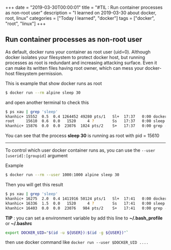 +++
date = "2019-03-30T00:00:01"
title = "#TIL : Run container processes as non-root user"
description = "I learned on 2019-03-30 about docker, root, linux"
categories = ["Today I learned", "docker"]
tags = ["docker", "root", "linux"]
+++



## Run container processes as non-root user

As default, docker runs your container as root user (uid=0). Although docker isolates your filesystem to protect docker host, but running processes as root is redundant and increasing attacking surface. Even it can make its written files having root owner, which can mess your docker-host filesystem permission.

This is example that show docker runs as root

```bash
$ docker run --rm alpine sleep 30
```

and open another terminal to check this

```bash
$ ps xau | grep 'sleep'
khanhic+ 15552  0.5  0.4 1264452 49280 pts/1   Sl+  17:37   0:00 docker run --rm alpine:3.9 sleep 30
root     15610  0.6  0.0   1520     4 ?        Ss   17:37   0:00 sleep 30
khanhic+ 15876  0.0  0.0  23076  1024 pts/2    S+   17:37   0:00 grep --color=auto sleep
```

You can see that the process **sleep 30** is running as root with pid = 15610

----

To control which user docker container runs as, you can use the `--user [userid]:[groupid]` argument

Example

```bash
$ docker run --rm --user 1000:1000 alpine sleep 30
```

Then you will get this result

```bash
$ ps xau | grep 'sleep'
khanhic+ 16275  2.0  0.4 1411916 50124 pts/1   Sl+  17:41   0:00 docker run --rm --user 1000:1000 alpine:3.9 sleep 30
khanhic+ 16336  1.5  0.0   1520     4 ?        Ss   17:41   0:00 sleep 30
khanhic+ 16403  0.0  0.0  23076   984 pts/2    S+   17:41   0:00 grep --color=auto sleep
```

**TIP** : you can set a environment variable by add this line to **~/.bash_profile** or **~/.bashrc**

```bash
export DOCKER_UID="$(id -u ${USER}):$(id -g ${USER})"`
```

then use docker command like `docker run --user $DOCKER_UID ....`
